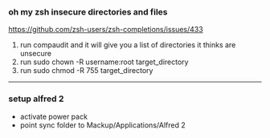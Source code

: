 ### oh my zsh insecure directories and files
https://github.com/zsh-users/zsh-completions/issues/433

1. run compaudit and it will give you a list of directories it thinks are unsecure
2. run sudo chown -R username:root target_directory
3. run sudo chmod -R 755 target_directory

---

### setup alfred 2
- activate power pack
- point sync folder to Mackup/Applications/Alfred 2